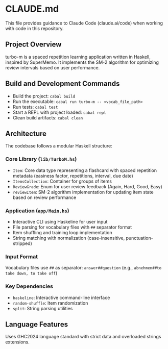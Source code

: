 # CLAUDE.md

This file provides guidance to Claude Code (claude.ai/code) when working with code in this repository.

## Project Overview

turbo-m is a spaced repetition learning application written in Haskell, inspired by SuperMemo. It implements the SM-2 algorithm for optimizing review intervals based on user performance.

## Build and Development Commands

- Build the project: `cabal build`
- Run the executable: `cabal run turbo-m -- <vocab_file_path>`
- Run tests: `cabal test`
- Start a REPL with project loaded: `cabal repl`
- Clean build artifacts: `cabal clean`

## Architecture

The codebase follows a modular Haskell structure:

### Core Library (`lib/TurboM.hs`)
- `Item`: Core data type representing a flashcard with spaced repetition metadata (easiness factor, repetitions, interval, due date)
- `ItemsCollection`: Container for groups of items
- `ReviewGrade`: Enum for user review feedback (Again, Hard, Good, Easy)
- `reviewItem`: SM-2 algorithm implementation for updating item state based on review performance

### Application (`app/Main.hs`)
- Interactive CLI using Haskeline for user input
- File parsing for vocabulary files with `##` separator format
- Item shuffling and training loop implementation
- String matching with normalization (case-insensitive, punctuation-stripped)

### Input Format
Vocabulary files use `##` as separator: `answer##question` (e.g., `abnehmen##to take down, to take off`)

### Key Dependencies
- `haskeline`: Interactive command-line interface
- `random-shuffle`: Item randomization
- `split`: String parsing utilities

## Language Features
Uses GHC2024 language standard with strict data and overloaded strings extensions.
